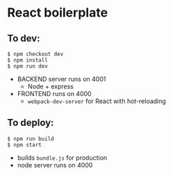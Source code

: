 # React boilerplate

## To dev:

```
$ npm checkout dev
$ npm install
$ npm run dev
```

- BACKEND server runs on 4001
	- Node + express
- FRONTEND runs on 4000 
	- `webpack-dev-server` for React with hot-reloading

## To deploy:

```
$ npm run build
$ npm start
```

- builds `bundle.js` for production
- node server runs on 4000
